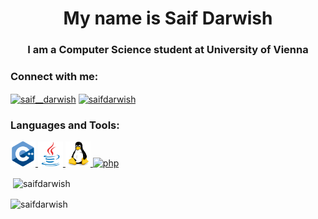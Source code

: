 <h1 align="center">My name is Saif Darwish</h1>
<h3 align="center">I am a Computer Science student at University of Vienna</h3>



<h3 align="left">Connect with me:</h3>
<p align="left">
<a href="https://instagram.com/saif__darwish" target="blank"><img align="center" src="https://raw.githubusercontent.com/rahuldkjain/github-profile-readme-generator/master/src/images/icons/Social/instagram.svg" alt="saif__darwish" height="30" width="40" /></a>
<a href="https://www.leetcode.com/saifdarwish" target="blank"><img align="center" src="https://raw.githubusercontent.com/rahuldkjain/github-profile-readme-generator/master/src/images/icons/Social/leet-code.svg" alt="saifdarwish" height="30" width="40" /></a>
</p>

<h3 align="left">Languages and Tools:</h3>
<p align="left"> <a href="https://www.w3schools.com/cpp/" target="_blank" rel="noreferrer"> <img src="https://raw.githubusercontent.com/devicons/devicon/master/icons/cplusplus/cplusplus-original.svg" alt="cplusplus" width="40" height="40"/> </a> <a href="https://www.java.com" target="_blank" rel="noreferrer"> <img src="https://raw.githubusercontent.com/devicons/devicon/master/icons/java/java-original.svg" alt="java" width="40" height="40"/> </a> <a href="https://www.linux.org/" target="_blank" rel="noreferrer"> <img src="https://raw.githubusercontent.com/devicons/devicon/master/icons/linux/linux-original.svg" alt="linux" width="40" height="40"/> <img src="https://www.php.net/images/logos/new-php-logo.svg" alt="php" width="40" height="40"/> </a> </p>

<p>&nbsp;<img align="center" src="https://github-readme-stats.vercel.app/api?username=saifdarwish&show_icons=true&theme=dark&locale=en" alt="saifdarwish" /></p>

<p><img align="center" src="https://github-readme-streak-stats.herokuapp.com/?user=saifdarwish&theme=dark" alt="saifdarwish" /></p>
